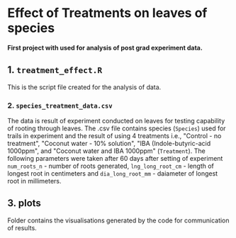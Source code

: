# Effect of Treatments on leaves of species
  **First project with used for analysis of post grad experiment data.**

## 1. `treatment_effect.R`
  This is the script file created for the analysis of data.

### 2. `species_treatment_data.csv`
  The data is result of experiment conducted on leaves for testing capability of rooting through leaves.
The .csv file contains species (`Species`) used for trails in experiment and the result of using 4 treatments 
i.e., "Control - no treatment", "Coconut water - 10% solution", "IBA (Indole-butyric-acid 1000ppm", and "Coconut water and IBA 1000ppm" (`Treatment`).
The following parameters were taken after 60 days after setting of experiment `num_roots_n` - number of roots generated,
`lng_long_root_cm` - length of longest root in centimeters and `dia_long_root_mm` - daiameter of longest root in millimeters.

## 3. plots
  Folder contains the visualisations generated by the code for communication of results.
